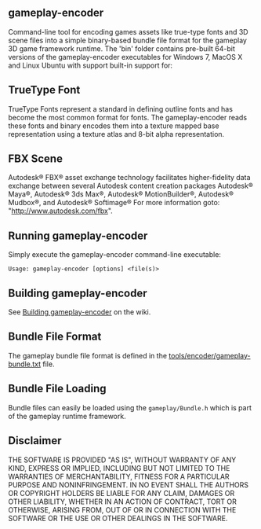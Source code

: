 ## gameplay-encoder
Command-line tool for encoding games assets like true-type fonts and 3D scene files
into a simple binary-based bundle file format for the gameplay 3D game framework runtime. 
The 'bin' folder contains pre-built 64-bit versions of the gameplay-encoder executables for 
Windows 7, MacOS X and Linux Ubuntu with support built-in support for:

## TrueType Font
TrueType Fonts represent a standard in defining outline fonts and has become the 
most common format for fonts. The gameplay-encoder reads these fonts and binary encodes 
them into a texture mapped base representation using a texture atlas and 8-bit alpha
representation.

## FBX Scene
Autodesk® FBX® asset exchange technology facilitates higher-fidelity data exchange between several Autodesk content creation packages
Autodesk® Maya®, Autodesk® 3ds Max®, Autodesk® MotionBuilder®, Autodesk® Mudbox®, and Autodesk® Softimage®
For more information goto: "http://www.autodesk.com/fbx".

## Running gameplay-encoder
Simply execute the gameplay-encoder command-line executable:

`Usage: gameplay-encoder [options] <file(s)>`

## Building gameplay-encoder

See [Building gameplay-encoder](https://github.com/blackberry/GamePlay/wiki/Building-gameplay-encoder) on the wiki.

## Bundle File Format
The gameplay bundle file format is defined in the [tools/encoder/gameplay-bundle.txt](gameplay-bundle.txt) file.

## Bundle File Loading
Bundle files can easily be loaded using the `gameplay/Bundle.h` which is part of the gameplay runtime framework.

## Disclaimer
THE SOFTWARE IS PROVIDED "AS IS", WITHOUT WARRANTY OF ANY KIND, EXPRESS OR IMPLIED, 
INCLUDING BUT NOT LIMITED TO THE WARRANTIES OF MERCHANTABILITY, FITNESS FOR A 
PARTICULAR PURPOSE AND NONINFRINGEMENT. IN NO EVENT SHALL THE AUTHORS OR COPYRIGHT 
HOLDERS BE LIABLE FOR ANY CLAIM, DAMAGES OR OTHER LIABILITY, WHETHER IN AN ACTION OF CONTRACT, 
TORT OR OTHERWISE, ARISING FROM, OUT OF OR IN CONNECTION WITH THE SOFTWARE OR THE USE OR 
OTHER DEALINGS IN THE SOFTWARE.
